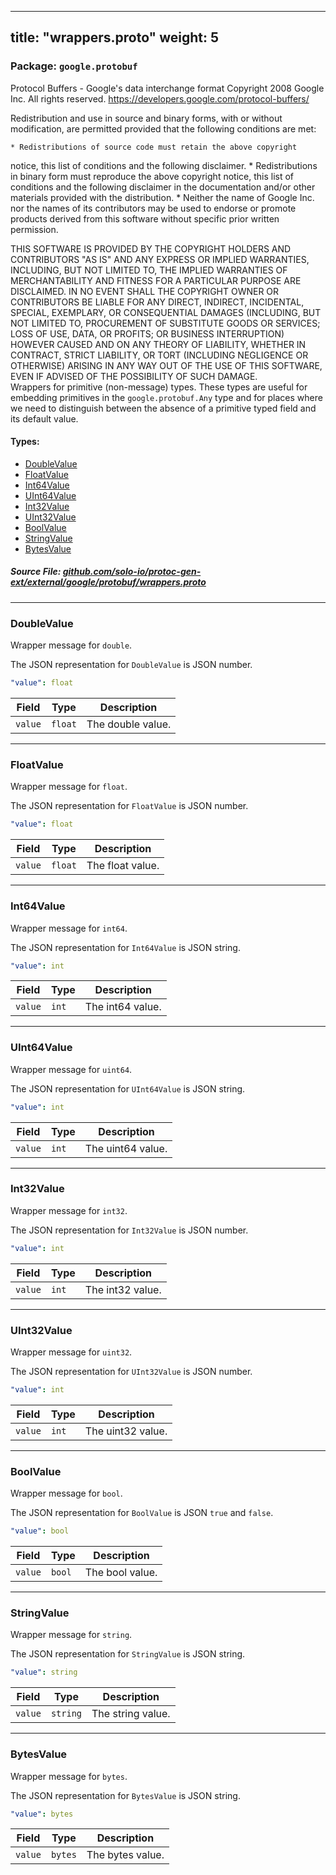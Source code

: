 
---
title: "wrappers.proto"
weight: 5
---

<!-- Code generated by solo-kit. DO NOT EDIT. -->


### Package: `google.protobuf`  
Protocol Buffers - Google's data interchange format
Copyright 2008 Google Inc.  All rights reserved.
https://developers.google.com/protocol-buffers/

Redistribution and use in source and binary forms, with or without
modification, are permitted provided that the following conditions are
met:

    * Redistributions of source code must retain the above copyright
notice, this list of conditions and the following disclaimer.
    * Redistributions in binary form must reproduce the above
copyright notice, this list of conditions and the following disclaimer
in the documentation and/or other materials provided with the
distribution.
    * Neither the name of Google Inc. nor the names of its
contributors may be used to endorse or promote products derived from
this software without specific prior written permission.

THIS SOFTWARE IS PROVIDED BY THE COPYRIGHT HOLDERS AND CONTRIBUTORS
"AS IS" AND ANY EXPRESS OR IMPLIED WARRANTIES, INCLUDING, BUT NOT
LIMITED TO, THE IMPLIED WARRANTIES OF MERCHANTABILITY AND FITNESS FOR
A PARTICULAR PURPOSE ARE DISCLAIMED. IN NO EVENT SHALL THE COPYRIGHT
OWNER OR CONTRIBUTORS BE LIABLE FOR ANY DIRECT, INDIRECT, INCIDENTAL,
SPECIAL, EXEMPLARY, OR CONSEQUENTIAL DAMAGES (INCLUDING, BUT NOT
LIMITED TO, PROCUREMENT OF SUBSTITUTE GOODS OR SERVICES; LOSS OF USE,
DATA, OR PROFITS; OR BUSINESS INTERRUPTION) HOWEVER CAUSED AND ON ANY
THEORY OF LIABILITY, WHETHER IN CONTRACT, STRICT LIABILITY, OR TORT
(INCLUDING NEGLIGENCE OR OTHERWISE) ARISING IN ANY WAY OUT OF THE USE
OF THIS SOFTWARE, EVEN IF ADVISED OF THE POSSIBILITY OF SUCH DAMAGE.  
Wrappers for primitive (non-message) types. These types are useful
for embedding primitives in the `google.protobuf.Any` type and for places
where we need to distinguish between the absence of a primitive
typed field and its default value.


 
#### Types:


- [DoubleValue](#doublevalue)
- [FloatValue](#floatvalue)
- [Int64Value](#int64value)
- [UInt64Value](#uint64value)
- [Int32Value](#int32value)
- [UInt32Value](#uint32value)
- [BoolValue](#boolvalue)
- [StringValue](#stringvalue)
- [BytesValue](#bytesvalue)
  



##### Source File: [github.com/solo-io/protoc-gen-ext/external/google/protobuf/wrappers.proto](https://github.com/solo-io/protoc-gen-ext/blob/master/external/google/protobuf/wrappers.proto)





---
### DoubleValue

 
Wrapper message for `double`.

The JSON representation for `DoubleValue` is JSON number.

```yaml
"value": float

```

| Field | Type | Description |
| ----- | ---- | ----------- | 
| `value` | `float` | The double value. |




---
### FloatValue

 
Wrapper message for `float`.

The JSON representation for `FloatValue` is JSON number.

```yaml
"value": float

```

| Field | Type | Description |
| ----- | ---- | ----------- | 
| `value` | `float` | The float value. |




---
### Int64Value

 
Wrapper message for `int64`.

The JSON representation for `Int64Value` is JSON string.

```yaml
"value": int

```

| Field | Type | Description |
| ----- | ---- | ----------- | 
| `value` | `int` | The int64 value. |




---
### UInt64Value

 
Wrapper message for `uint64`.

The JSON representation for `UInt64Value` is JSON string.

```yaml
"value": int

```

| Field | Type | Description |
| ----- | ---- | ----------- | 
| `value` | `int` | The uint64 value. |




---
### Int32Value

 
Wrapper message for `int32`.

The JSON representation for `Int32Value` is JSON number.

```yaml
"value": int

```

| Field | Type | Description |
| ----- | ---- | ----------- | 
| `value` | `int` | The int32 value. |




---
### UInt32Value

 
Wrapper message for `uint32`.

The JSON representation for `UInt32Value` is JSON number.

```yaml
"value": int

```

| Field | Type | Description |
| ----- | ---- | ----------- | 
| `value` | `int` | The uint32 value. |




---
### BoolValue

 
Wrapper message for `bool`.

The JSON representation for `BoolValue` is JSON `true` and `false`.

```yaml
"value": bool

```

| Field | Type | Description |
| ----- | ---- | ----------- | 
| `value` | `bool` | The bool value. |




---
### StringValue

 
Wrapper message for `string`.

The JSON representation for `StringValue` is JSON string.

```yaml
"value": string

```

| Field | Type | Description |
| ----- | ---- | ----------- | 
| `value` | `string` | The string value. |




---
### BytesValue

 
Wrapper message for `bytes`.

The JSON representation for `BytesValue` is JSON string.

```yaml
"value": bytes

```

| Field | Type | Description |
| ----- | ---- | ----------- | 
| `value` | `bytes` | The bytes value. |





<!-- Start of HubSpot Embed Code -->
<script type="text/javascript" id="hs-script-loader" async defer src="//js.hs-scripts.com/5130874.js"></script>
<!-- End of HubSpot Embed Code -->
